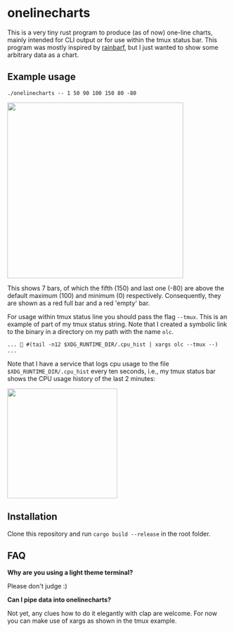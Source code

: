 # onelinecharts

This is a very tiny rust program to produce (as of now) one-line charts, mainly intended for CLI output or for use within the tmux status bar.
This program was mostly inspired by [rainbarf](https://github.com/creaktive/rainbarf), but I just wanted to show some arbitrary data as a chart.

## Example usage

`./onelinecharts -- 1 50 90 100 150 80 -80`

<img src=https://user-images.githubusercontent.com/2545339/181198355-5b273cab-79cf-47ed-9c6e-72ddcecd300e.png width=400>

This shows 7 bars, of which the fifth (150) and last one (-80) are above the default maximum (100) and minimum (0) respectively. Consequently, they are shown as a red full bar and a red 'empty' bar.

For usage within tmux status line you should pass the flag `--tmux`.
This is an example of part of my tmux status string. Note that I created a symbolic link to the binary in a directory on my path with the name `olc`.

`...  #(tail -n12 $XDG_RUNTIME_DIR/.cpu_hist | xargs olc --tmux --) ...`

Note that I have a service that logs cpu usage to the file `$XDG_RUNTIME_DIR/.cpu_hist` every ten seconds, i.e., my tmux status bar shows the CPU usage history of the last 2 minutes:

<img src=https://user-images.githubusercontent.com/2545339/181198843-d55fb1f9-8777-46d8-9ab9-34828bf509d0.png width=250>

## Installation

Clone this repository and run `cargo build --release` in the root folder.

## FAQ

**Why are you using a light theme terminal?**

Please don't judge :)

**Can I pipe data into onelinecharts?**

Not yet, any clues how to do it elegantly with clap are welcome. For now you can make use of xargs as shown in the tmux example.
